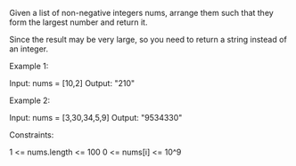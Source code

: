 Given a list of non-negative integers nums, arrange them such that they form
the largest number and return it.

Since the result may be very large, so you need to return a string instead of
an integer.


Example 1:


Input: nums = [10,2]
Output: "210"


Example 2:


Input: nums = [3,30,34,5,9]
Output: "9534330"



Constraints:


1 <= nums.length <= 100
0 <= nums[i] <= 10^9




